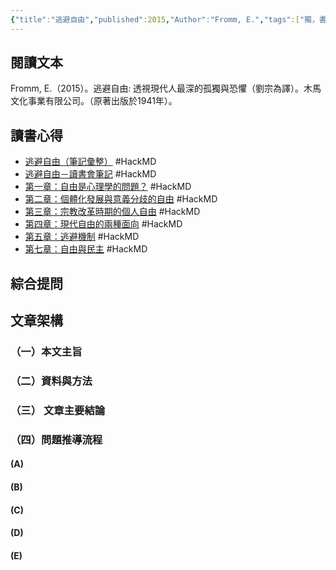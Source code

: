 ```yaml
---
{"title":"逃避自由","published":2015,"Author":"Fromm, E.","tags":["獨，書會","橋本書屋","Reading_Notes"],"dg-publish":true,"status":"⚒️ Doing","permalink":"/閱讀/孤獨系列讀書會/0524 主題三/逃避自由/","dgPassFrontmatter":true,"created":"2025-05-06T02:37:06.000+08:00","updated":"2025-05-06T00:57:24.000+08:00"}
---
```







## 閱讀文本

Fromm, E.（2015）。<font face=DFkai-SB>逃避自由: 透視現代人最深的孤獨與恐懼</font>（劉宗為譯）。木馬文化事業有限公司。（原著出版於1941年）。  

## 讀書心得

- [逃避自由（筆記彙整）](https://hackmd.io/@treeple/rkyUqLKa_) #HackMD
- [逃避自由－讀書會筆記](https://hackmd.io/@treeple/S1k2BvWV_) #HackMD 
- [第一章：自由是心理學的問題？](https://hackmd.io/9PIQ6sU0Q_G88RiFCvZHnw) #HackMD 
- [第二章：個體化發展與意義分歧的自由](https://hackmd.io/QbAB6XapTzOMBvlfPpaCxA) #HackMD 
- [第三章：宗教改革時期的個人自由](https://hackmd.io/B9T5RXGYTHuyiC2Kj9eh4A) #HackMD 
- [第四章：現代自由的兩種面向](https://hackmd.io/se_uciXiTFyYOqyJuYRqMQ) #HackMD 
- [第五章：逃避機制](https://hackmd.io/j6pPa7RQTamuAfKWJZ7PaA) #HackMD 
- [第七章：自由與民主](https://hackmd.io/e52Per7nSRyoTiqWRDjgDA) #HackMD 





## 綜合提問



 


## 文章架構


### （一）本文主旨

### （二）資料與方法

### （三） 文章主要結論

### （四）問題推導流程

#### (A) 

#### (B) 

#### (C\) 

#### (D) 


#### (E)









